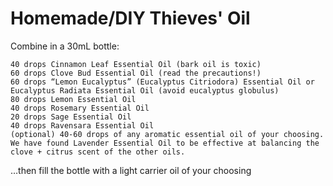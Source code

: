 # Homemade/DIY Thieves' Oil


Combine in a 30mL bottle:

    40 drops Cinnamon Leaf Essential Oil (bark oil is toxic)
    60 drops Clove Bud Essential Oil (read the precautions!)
    60 drops “Lemon Eucalyptus” (Eucalyptus Citriodora) Essential Oil or Eucalyptus Radiata Essential Oil (avoid eucalyptus globulus)
    80 drops Lemon Essential Oil
    40 drops Rosemary Essential Oil
    20 drops Sage Essential Oil
    40 drops Ravensara Essential Oil
    (optional) 40-60 drops of any aromatic essential oil of your choosing. We have found Lavender Essential Oil to be effective at balancing the clove + citrus scent of the other oils.

…then fill the bottle with a light carrier oil of your choosing
<!--stackedit_data:
eyJoaXN0b3J5IjpbLTkwMzI2ODMzNl19
-->